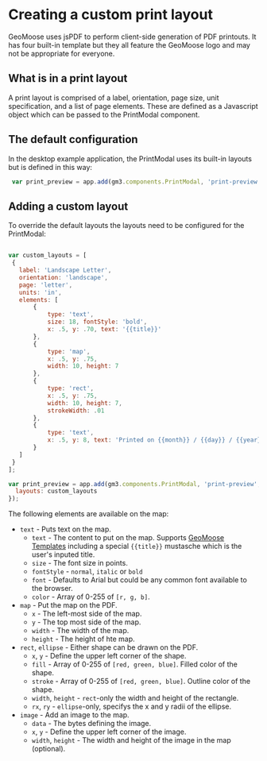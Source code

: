 # Creating a custom print layout

GeoMoose uses jsPDF to perform client-side generation of PDF printouts.
It has four built-in template but they all feature the GeoMoose logo
and may not be appropriate for everyone.

## What is in a print layout

A print layout is comprised of a label, orientation, page size, 
unit specification, and a list of page elements. These are defined
as a Javascript object which can be passed to the PrintModal component.

## The default configuration

In the desktop example application, the PrintModal uses its built-in
layouts but is defined in this way:

```javascript
 var print_preview = app.add(gm3.components.PrintModal, 'print-preview', {});
```
 
## Adding a custom layout
 
To override the default layouts the layouts need to be configured
for the PrintModal:
 
 ```javascript

var custom_layouts = [
  {
    label: 'Landscape Letter',
    orientation: 'landscape',
    page: 'letter',
    units: 'in',
    elements: [
        {
            type: 'text',
            size: 18, fontStyle: 'bold',
            x: .5, y: .70, text: '{{title}}'
        },
        {
            type: 'map',
            x: .5, y: .75,
            width: 10, height: 7
        },
        {
            type: 'rect',
            x: .5, y: .75,
            width: 10, height: 7,
            strokeWidth: .01
        },
        {
            type: 'text',
            x: .5, y: 8, text: 'Printed on {{month}} / {{day}} / {{year}}'
        }     
    ]
  }
];

 var print_preview = app.add(gm3.components.PrintModal, 'print-preview', {
   layouts: custom_layouts
 });
```

The following elements are available on the map:

* `text` - Puts text on the map.
  * `text` - The content to put on the map.
    Supports [GeoMoose Templates](../templates.md) including a special `{{title}}`
    mustasche which is the user's inputed title.
  * `size` - The font size in points.
  * `fontStyle` - `normal`, `italic` or `bold`
  * `font` - Defaults to Arial but could be any common font available to the browser.
  * `color` - Array of 0-255 of `[r, g, b]`.
* `map` - Put the map on the PDF.
  * `x` - The left-most side of the map.
  * `y` - The top most side of the map.
  * `width` - The width of the map.
  * `height` - The height of hte map.
* `rect`, `ellipse` - Either shape can be drawn on the PDF.
  * `x`, `y` - Define the upper left corner of the shape.
  * `fill` - Array of 0-255 of `[red, green, blue]`. Filled color of the shape.
  * `stroke` - Array of 0-255 of `[red, green, blue]`. Outline color of the shape.
  * `width`, `height` - `rect`-only the width and height of the rectangle.
  * `rx`, `ry` - `ellipse`-only, specifys the x and y radii of the ellipse.
* `image` - Add an image to the map.
  * `data` - The bytes defining the image.
  * `x`, `y` - Define the upper left corner of the image.
  * `width`, `height` - The width and height of the image in the map (optional).
